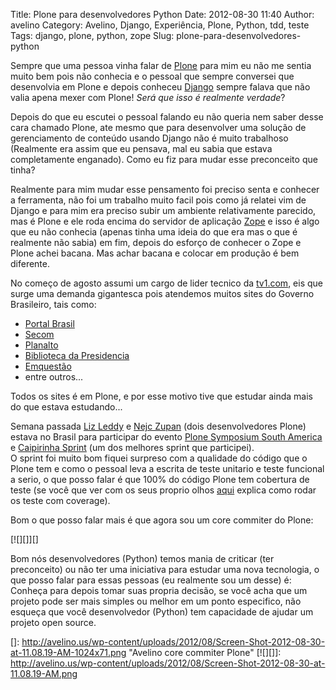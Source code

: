 Title: Plone para desenvolvedores Python
Date: 2012-08-30 11:40
Author: avelino
Category: Avelino, Django, Experiência, Plone, Python, tdd, teste
Tags: django, plone, python, zope
Slug: plone-para-desenvolvedores-python

Sempre que uma pessoa vinha falar de [Plone][] para mim eu não me sentia
muito bem pois não conhecia e o pessoal que sempre conversei que
desenvolvia em Plone e depois conheceu [Django][] sempre falava que não
valia apena mexer com Plone! *Será que isso é realmente verdade*?

Depois do que eu escutei o pessoal falando eu não queria nem saber desse
cara chamado Plone, ate mesmo que para desenvolver uma solução de
gerenciamento de conteúdo usando Django não é muito trabalhoso
(Realmente era assim que eu pensava, mal eu sabia que estava
completamente enganado). Como eu fiz para mudar esse preconceito que
tinha?

Realmente para mim mudar esse pensamento foi preciso senta e conhecer a
ferramenta, não foi um trabalho muito facil pois como já relatei vim de
Django e para mim era preciso subir um ambiente relativamente parecido,
mas é Plone e ele roda encima do servidor de aplicação [Zope][] e isso é
algo que eu não conhecia (apenas tinha uma ideia do que era mas o que é
realmente não sabia) em fim, depois do esforço de conhecer o Zope e
Plone achei bacana. Mas achar bacana e colocar em produção é bem
diferente.

No começo de agosto assumi um cargo de lider tecnico da [tv1.com][], eis
que surge uma demanda gigantesca pois atendemos muitos sites do Governo
Brasileiro, tais como:

-   [Portal Brasil][]
-   [Secom][]
-   [Planalto][]
-   [Biblioteca da Presidencia][]
-   [Emquestão][]
-   entre outros...

Todos os sites é em Plone, e por esse motivo tive que estudar ainda mais
do que estava estudando...

Semana passada [Liz Leddy][] e [Nejc Zupan][] (dois desenvolvedores
Plone) estava no Brasil para participar do evento [Plone Symposium South
America][] e [Caipirinha Sprint][] (um dos melhores sprint que
participei).  
O sprint foi muito bom fiquei surpreso com a qualidade do código que o
Plone tem e como o pessoal leva a escrita de teste unitario e teste
funcional a serio, o que posso falar é que 100% do código Plone tem
cobertura de teste (se você que ver com os seus proprio olhos [aqui][]
explica como rodar os teste com coverage).

Bom o que posso falar mais é que agora sou um core commiter do Plone:

[![][]][]

Bom nós desenvolvedores (Python) temos mania de criticar (ter
preconceito) ou não ter uma iniciativa para estudar uma nova tecnologia,
o que posso falar para essas pessoas (eu realmente sou um desse) é:
Conheça para depois tomar suas propria decisão, se você acha que um
projeto pode ser mais simples ou melhor em um ponto especifico, não
esqueça que você desenvolvedor (Python) tem capacidade de ajudar um
projeto open source.

  [Plone]: http://plone.org/ "Plone CMS Open Source"
  [Django]: https://www.djangoproject.com/
    "Django Framework Web para desenvolvedores perfeccionistas"
  [Zope]: http://www.zope.org/ "Servidor de aplicação Zope"
  [tv1.com]: http://www.grupotv1.com.br/index.php/pontocom/
    "tv1.com, pioneira na web brasileira, desde 1995"
  [Portal Brasil]: https://www.brasil.gov.br/
  [Secom]: http://www.secom.gov.br/
  [Planalto]: http://planalto.gov.br/
  [Biblioteca da Presidencia]: http://www.biblioteca.presidencia.gov.br/
  [Emquestão]: http://www.emquestao.gov.br/
  [Liz Leddy]: https://twitter.com/eleddy
  [Nejc Zupan]: https://twitter.com/nzupan
  [Plone Symposium South America]: http://www.plonesymposium.com.br/
    "Plone Symposium"
  [Caipirinha Sprint]: http://plone.org/events/regional/pssa/2012/caipirinha-sprint
  [aqui]: http://plone.org/documentation/kb/testing/code-coverage
  []: http://avelino.us/wp-content/uploads/2012/08/Screen-Shot-2012-08-30-at-11.08.19-AM-1024x71.png
    "Avelino core commiter Plone"
  [![][]]: http://avelino.us/wp-content/uploads/2012/08/Screen-Shot-2012-08-30-at-11.08.19-AM.png
